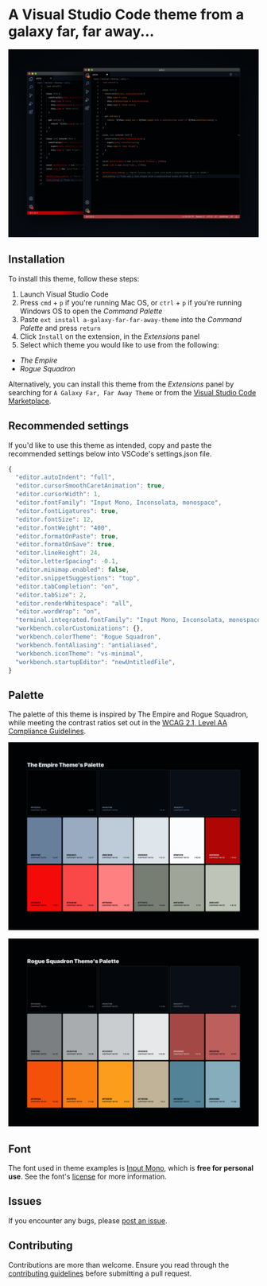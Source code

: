 # A Visual Studio Code theme from a galaxy far, far away...

![Rogue Squadron Theme example](./images/editor-examples.png)

## Installation

To install this theme, follow these steps:

1. Launch Visual Studio Code
2. Press `cmd` + `p` if you're running Mac OS, or `ctrl` + `p` if you're running Windows OS to open the _Command Palette_
3. Paste `ext install a-galaxy-far-far-away-theme` into the _Command Palette_ and press `return`
4. Click `Install` on the extension, in the _Extensions_ panel
5. Select which theme you would like to use from the following:

- _The Empire_
- _Rogue Squadron_

Alternatively, you can install this theme from the _Extensions_ panel by searching for
`A Galaxy Far, Far Away Theme` or from the [Visual Studio Code Marketplace](https://marketplace.visualstudio.com/items?itemName=DanMad.a-galaxy-far-far-away-theme).

## Recommended settings

If you'd like to use this theme as intended, copy and paste the recommended settings below into VSCode's settings.json file.

```javascript
{
  "editor.autoIndent": "full",
  "editor.cursorSmoothCaretAnimation": true,
  "editor.cursorWidth": 1,
  "editor.fontFamily": "Input Mono, Inconsolata, monospace",
  "editor.fontLigatures": true,
  "editor.fontSize": 12,
  "editor.fontWeight": "400",
  "editor.formatOnPaste": true,
  "editor.formatOnSave": true,
  "editor.lineHeight": 24,
  "editor.letterSpacing": -0.1,
  "editor.minimap.enabled": false,
  "editor.snippetSuggestions": "top",
  "editor.tabCompletion": "on",
  "editor.tabSize": 2,
  "editor.renderWhitespace": "all",
  "editor.wordWrap": "on",
  "terminal.integrated.fontFamily": "Input Mono, Inconsolata, monospace",
  "workbench.colorCustomizations": {},
  "workbench.colorTheme": "Rogue Squadron",
  "workbench.fontAliasing": "antialiased",
  "workbench.iconTheme": "vs-minimal",
  "workbench.startupEditor": "newUntitledFile",
}
```

## Palette

The palette of this theme is inspired by The Empire and Rogue Squadron, while meeting the contrast ratios set out in the [WCAG 2.1, Level AA Compliance Guidelines](https://www.w3.org/TR/WCAG21/).

![The Empire Theme palette](./images/the-empire-theme-palette.png)

![Rogue Squadron Theme palette](./images/rogue-squadron-theme-palette.png)

## Font

The font used in theme examples is [Input Mono](https://input.fontbureau.com), which is **free for personal use**. See the font's [license](https://input.fontbureau.com/license/) for more information.

## Issues

If you encounter any bugs, please [post an issue](https://github.com/DanMad/a-galaxy-far-far-away-theme/issues).

## Contributing

Contributions are more than welcome. Ensure you read through the [contributing guidelines](https://github.com/DanMad/a-galaxy-far-far-away-theme/blob/main/CONTRIBUTING.md) before submitting a pull request.
